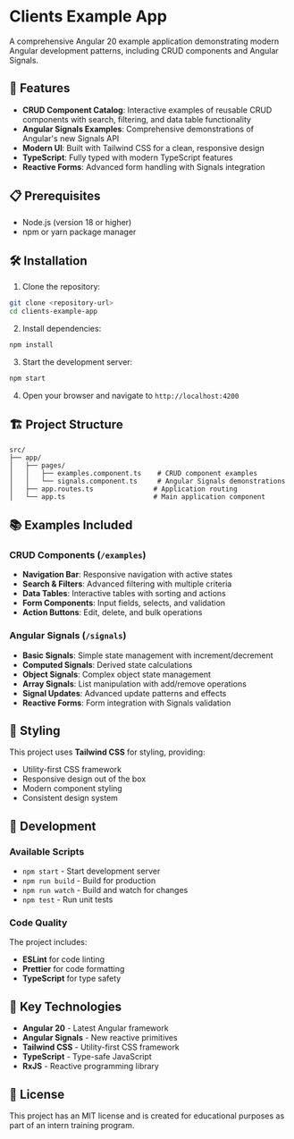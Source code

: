 # Clients Example App

A comprehensive Angular 20 example application demonstrating modern Angular development patterns, including CRUD components and Angular Signals.

## 🚀 Features

- **CRUD Component Catalog**: Interactive examples of reusable CRUD components with search, filtering, and data table functionality
- **Angular Signals Examples**: Comprehensive demonstrations of Angular's new Signals API
- **Modern UI**: Built with Tailwind CSS for a clean, responsive design
- **TypeScript**: Fully typed with modern TypeScript features
- **Reactive Forms**: Advanced form handling with Signals integration

## 📋 Prerequisites

- Node.js (version 18 or higher)
- npm or yarn package manager

## 🛠️ Installation

1. Clone the repository:
```bash
git clone <repository-url>
cd clients-example-app
```

2. Install dependencies:
```bash
npm install
```

3. Start the development server:
```bash
npm start
```

4. Open your browser and navigate to `http://localhost:4200`

## 🏗️ Project Structure

```
src/
├── app/
│   ├── pages/
│   │   ├── examples.component.ts    # CRUD component examples
│   │   └── signals.component.ts     # Angular Signals demonstrations
│   ├── app.routes.ts               # Application routing
│   └── app.ts                      # Main application component
```

## 📚 Examples Included

### CRUD Components (`/examples`)
- **Navigation Bar**: Responsive navigation with active states
- **Search & Filters**: Advanced filtering with multiple criteria
- **Data Tables**: Interactive tables with sorting and actions
- **Form Components**: Input fields, selects, and validation
- **Action Buttons**: Edit, delete, and bulk operations

### Angular Signals (`/signals`)
- **Basic Signals**: Simple state management with increment/decrement
- **Computed Signals**: Derived state calculations
- **Object Signals**: Complex object state management
- **Array Signals**: List manipulation with add/remove operations
- **Signal Updates**: Advanced update patterns and effects
- **Reactive Forms**: Form integration with Signals validation

## 🎨 Styling

This project uses **Tailwind CSS** for styling, providing:
- Utility-first CSS framework
- Responsive design out of the box
- Modern component styling
- Consistent design system

## 🔧 Development

### Available Scripts

- `npm start` - Start development server
- `npm run build` - Build for production
- `npm run watch` - Build and watch for changes
- `npm test` - Run unit tests

### Code Quality

The project includes:
- **ESLint** for code linting
- **Prettier** for code formatting
- **TypeScript** for type safety

## 🚀 Key Technologies

- **Angular 20** - Latest Angular framework
- **Angular Signals** - New reactive primitives
- **Tailwind CSS** - Utility-first CSS framework
- **TypeScript** - Type-safe JavaScript
- **RxJS** - Reactive programming library

## 📄 License

This project has an MIT license and is created for educational purposes as part of an intern training program.
